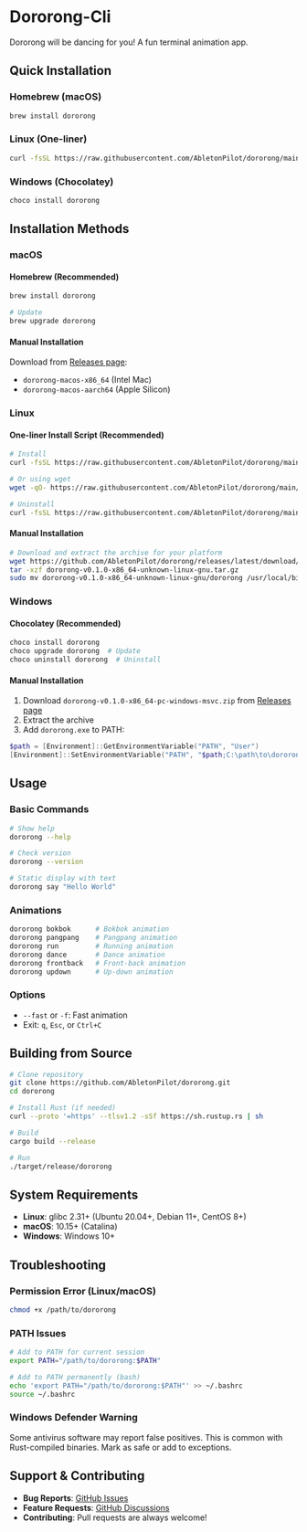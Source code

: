 # Dororong-Cli

Dororong will be dancing for you! A fun terminal animation app.

## Quick Installation

### Homebrew (macOS)
```bash
brew install dororong
```

### Linux (One-liner)
```bash
curl -fsSL https://raw.githubusercontent.com/AbletonPilot/dororong/main/install/install.sh | bash
```

### Windows (Chocolatey)
```powershell
choco install dororong
```

## Installation Methods

### macOS

#### Homebrew (Recommended)
```bash
brew install dororong

# Update
brew upgrade dororong
```

#### Manual Installation
Download from [Releases page](https://github.com/AbletonPilot/dororong/releases):
- `dororong-macos-x86_64` (Intel Mac)
- `dororong-macos-aarch64` (Apple Silicon)

### Linux

#### One-liner Install Script (Recommended)
```bash
# Install
curl -fsSL https://raw.githubusercontent.com/AbletonPilot/dororong/main/install/install.sh | bash

# Or using wget
wget -qO- https://raw.githubusercontent.com/AbletonPilot/dororong/main/install/install.sh | bash

# Uninstall
curl -fsSL https://raw.githubusercontent.com/AbletonPilot/dororong/main/install/uninstall.sh | bash
```

#### Manual Installation
```bash
# Download and extract the archive for your platform
wget https://github.com/AbletonPilot/dororong/releases/latest/download/dororong-v0.1.0-x86_64-unknown-linux-gnu.tar.gz
tar -xzf dororong-v0.1.0-x86_64-unknown-linux-gnu.tar.gz
sudo mv dororong-v0.1.0-x86_64-unknown-linux-gnu/dororong /usr/local/bin/
```

### Windows

#### Chocolatey (Recommended)
```powershell
choco install dororong
choco upgrade dororong  # Update
choco uninstall dororong  # Uninstall
```

#### Manual Installation
1. Download `dororong-v0.1.0-x86_64-pc-windows-msvc.zip` from [Releases page](https://github.com/AbletonPilot/dororong/releases)
2. Extract the archive
3. Add `dororong.exe` to PATH:

```powershell
$path = [Environment]::GetEnvironmentVariable("PATH", "User")
[Environment]::SetEnvironmentVariable("PATH", "$path;C:\path\to\dororong", "User")
```

## Usage

### Basic Commands
```bash
# Show help
dororong --help

# Check version
dororong --version

# Static display with text
dororong say "Hello World"
```

### Animations
```bash
dororong bokbok      # Bokbok animation
dororong pangpang    # Pangpang animation
dororong run         # Running animation
dororong dance       # Dance animation
dororong frontback   # Front-back animation
dororong updown      # Up-down animation
```

### Options
- `--fast` or `-f`: Fast animation
- Exit: `q`, `Esc`, or `Ctrl+C`

## Building from Source

```bash
# Clone repository
git clone https://github.com/AbletonPilot/dororong.git
cd dororong

# Install Rust (if needed)
curl --proto '=https' --tlsv1.2 -sSf https://sh.rustup.rs | sh

# Build
cargo build --release

# Run
./target/release/dororong
```

## System Requirements

- **Linux**: glibc 2.31+ (Ubuntu 20.04+, Debian 11+, CentOS 8+)
- **macOS**: 10.15+ (Catalina)
- **Windows**: Windows 10+

## Troubleshooting

### Permission Error (Linux/macOS)
```bash
chmod +x /path/to/dororong
```

### PATH Issues
```bash
# Add to PATH for current session
export PATH="/path/to/dororong:$PATH"

# Add to PATH permanently (bash)
echo 'export PATH="/path/to/dororong:$PATH"' >> ~/.bashrc
source ~/.bashrc
```

### Windows Defender Warning
Some antivirus software may report false positives. This is common with Rust-compiled binaries. Mark as safe or add to exceptions.

## Support & Contributing

- **Bug Reports**: [GitHub Issues](https://github.com/AbletonPilot/dororong/issues)
- **Feature Requests**: [GitHub Discussions](https://github.com/AbletonPilot/dororong/discussions)
- **Contributing**: Pull requests are always welcome!